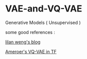 # VAE-and-VQ-VAE
Generative Models ( Unsupervised )

some good references :

[lilan weng's blog](https://lilianweng.github.io/lil-log/2018/08/12/from-autoencoder-to-beta-vae.html#beta-vae)

[Ameroer's VQ-VAE in TF](https://www.kaggle.com/ameroyer/keras-vq-vae-for-image-generation#Training-the-VQ-VAE)
